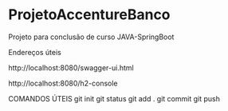 # ProjetoAccentureBanco
Projeto para conclusão de curso JAVA-SpringBoot

Endereços úteis

http://localhost:8080/swagger-ui.html

http://localhost:8080/h2-console


COMANDOS ÚTEIS
git init
git status
git add .
git commit
git push

